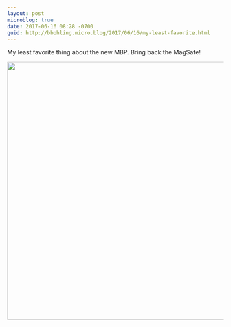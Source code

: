 ```yaml
---
layout: post
microblog: true
date: 2017-06-16 08:28 -0700
guid: http://bbohling.micro.blog/2017/06/16/my-least-favorite.html
---
```

My least favorite thing about the new MBP. Bring back the MagSafe!

<img src="http://bbohling.micro.blog/uploads/2017/5cafd07c11.jpg" width="600" height="600" style="height: auto" />
